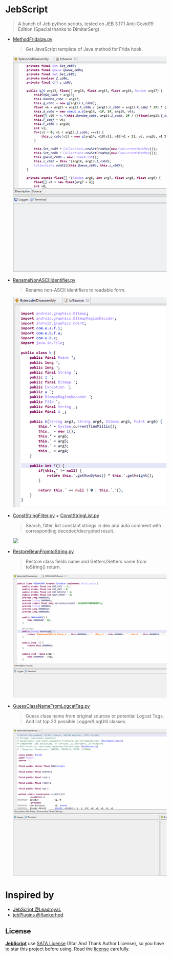 # JebScript

> A bunch of Jeb python scripts, tested on JEB 3.17.1 Anti-Covid19 Edition (Special thanks to DimitarSerg)

- [MethodFridaize.py](MethodFridaize.py)
  >Get JavaScript template of Java method for Frida hook.

  ![](images/MethodFridaize.gif)

- [RenameNonASCIIIdentifier.py](RenameNonASCIIIdentifier.py)
  >Rename non-ASCII identifiers to readable form.
  
  ![](images/RenameNonASCIIIdentifier.gif)

- [ConstStringFilter.py](ConstStringFilter.py) + [ConstStringList.py](ConstStringList.py)
  >Search, filter, list constant strings in dex and auto comment with corresponding decoded/decrypted result.
  
  ![](images/ConstantStringFilter.gif)
  
- [RestoreBeanFromtoString.py](RestoreBeanFromtoString.py)
  >Restore class fields name and Getters/Setters name from toString() return.
  
  ![](images/RestoreBeanFromtoString.gif)
  
- [GuessClassNameFromLogcatTag.py](GuessClassNameFromLogcatTagI.py)
  >Guess class name from original sources or potential Logcat Tags.   
  >And list top 20 possible Logger/LogUtil classes.
                                                      
  ![](images/GuessClassNameFromLogcatTag.gif)
  
# Inspired by

- [JebScript @LeadroyaL](https://github.com/LeadroyaL/JebScript)
- [jebPlugins @flankerhqd](https://github.com/flankerhqd/jebPlugins)

## License

**[JebScript](https://github.com/2Y2s1mple/JebScript)** use [SATA License](LICENSE.txt) (Star And Thank Author License), so you have to star this project before using. Read the [license](LICENSE.txt) carefully.
